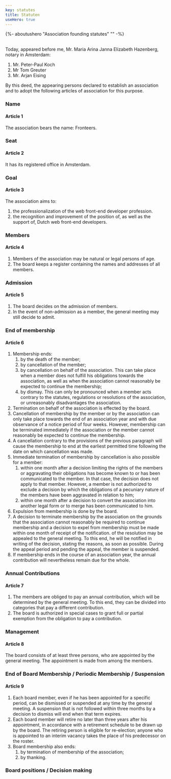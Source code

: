 ```yaml
---
key: statutes
title: Statuten
useHero: true
---
```

{%- aboutushero "Association founding statutes" "" -%}

<br /> <!-- strange bug, if there's no <br /> tag the next paragraph doesn't get a paragraph tag -->
Today, appeared before me, Mr. Maria Arina Janna Elizabeth Hazenberg, notary in Amsterdam:

1. Mr. Peter-Paul Koch
2. Mr Tom Greuter
3. Mr. Arjan Eising

By this deed, the appearing persons declared to establish an association and to adopt the following articles of association for this purpose.

### Name

#### Article 1

The association bears the name: Fronteers.

### Seat

#### Article 2

It has its registered office in Amsterdam.

### Goal

#### Article 3

The association aims to:

1. the professionalization of the web front-end developer profession.
2. the recognition and improvement of the position of, as well as the support of, Dutch web front-end developers.

### Members

#### Article 4

1. Members of the association may be natural or legal persons of age.
2. The board keeps a register containing the names and addresses of all members.

### Admission

#### Article 5

1. The board decides on the admission of members.
2. In the event of non-admission as a member, the general meeting may still decide to admit.

### End of membership

#### Article 6

1. Membership ends:
    1. by the death of the member;
    2. by cancellation of the member;
    3. by cancellation on behalf of the association. This can take place when a member does not fulfill his obligations towards the association, as well as when the association cannot reasonably be expected to continue the membership;
    4. by dismay. This can only be pronounced when a member acts contrary to the statutes, regulations or resolutions of the association, or unreasonably disadvantages the association.
2. Termination on behalf of the association is effected by the board.
3. Cancellation of membership by the member or by the association can only take place towards the end of an association year and with due observance of a notice period of four weeks. However, membership can be terminated immediately if the association or the member cannot reasonably be expected to continue the membership.
4. A cancellation contrary to the provisions of the previous paragraph will cause the membership to end at the earliest permitted time following the date on which cancellation was made.
5. Immediate termination of membership by cancellation is also possible for a member:
    1. within one month after a decision limiting the rights of the members or aggravating their obligations has become known to or has been communicated to the member. In that case, the decision does not apply to that member. However, a member is not authorized to exclude a decision by which the obligations of a pecuniary nature of the members have been aggravated in relation to him;
    2. within one month after a decision to convert the association into another legal form or to merge has been communicated to him.
6. Expulsion from membership is done by the board.
7. A decision to terminate membership by the association on the grounds that the association cannot reasonably be required to continue membership and a decision to expel from membership must be made within one month of receipt of the notification. of the resolution may be appealed to the general meeting. To this end, he will be notified in writing of the decision, stating the reasons, as soon as possible. During the appeal period and pending the appeal, the member is suspended.
8. If membership ends in the course of an association year, the annual contribution will nevertheless remain due for the whole.

### Annual Contributions

#### Article 7

1. The members are obliged to pay an annual contribution, which will be determined by the general meeting. To this end, they can be divided into categories that pay a different contribution.
2. The board is authorized in special cases to grant full or partial exemption from the obligation to pay a contribution.

### Management

#### Article 8

The board consists of at least three persons, who are appointed by the general meeting. The appointment is made from among the members.

### End of Board Membership / Periodic Membership / Suspension

#### Article 9

1. Each board member, even if he has been appointed for a specific period, can be dismissed or suspended at any time by the general meeting. A suspension that is not followed within three months by a decision to dismiss will end when that term expires.
2. Each board member will retire no later than three years after his appointment, in accordance with a retirement schedule to be drawn up by the board. The retiring person is eligible for re-election; anyone who is appointed to an interim vacancy takes the place of his predecessor on the roster.
3. Board membership also ends:
    1. by termination of membership of the association;
    2. by thanking.

### Board positions / Decision making
